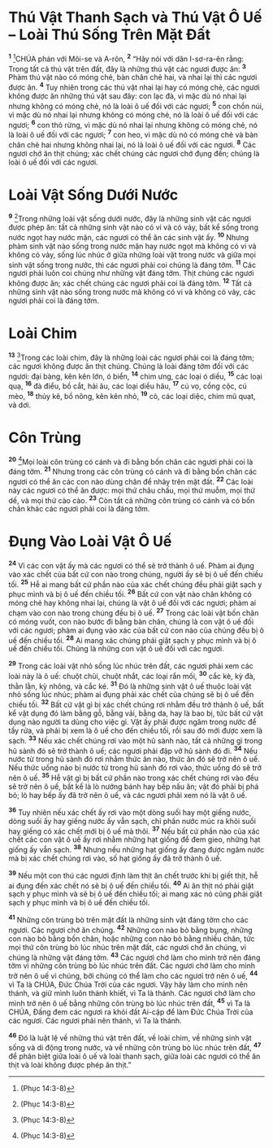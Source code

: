 

# Thú Vật Thanh Sạch và Thú Vật Ô Uế – Loài Thú Sống Trên Mặt Đất
<sup><b>1</b></sup> [^1*]CHÚA phán với Môi-se và A-rôn, <sup><b>2</b></sup> “Hãy nói với dân I-sơ-ra-ên rằng: Trong tất cả thú vật trên đất, đây là những thú vật các ngươi được ăn: <sup><b>3</b></sup> Phàm thú vật nào có móng chẻ, bàn chân chẻ hai, và nhai lại thì các ngươi được ăn. <sup><b>4</b></sup> Tuy nhiên trong các thú vật nhai lại hay có móng chẻ, các ngươi không được ăn những thú vật sau đây: con lạc đà, vì mặc dù nó nhai lại nhưng không có móng chẻ, nó là loài ô uế đối với các ngươi; <sup><b>5</b></sup> con chồn núi, vì mặc dù nó nhai lại nhưng không có móng chẻ, nó là loài ô uế đối với các ngươi; <sup><b>6</b></sup> con thỏ rừng, vì mặc dù nó nhai lại nhưng không có móng chẻ, nó là loài ô uế đối với các ngươi; <sup><b>7</b></sup> con heo, vì mặc dù nó có móng chẻ và bàn chân chẻ hai nhưng không nhai lại, nó là loài ô uế đối với các ngươi. <sup><b>8</b></sup> Các ngươi chớ ăn thịt chúng; xác chết chúng các ngươi chớ đụng đến; chúng là loài ô uế đối với các ngươi.

# Loài Vật Sống Dưới Nước
<sup><b>9</b></sup> [^1*]Trong những loài vật sống dưới nước, đây là những sinh vật các ngươi được phép ăn: tất cả những sinh vật nào có vi và có vảy, bất kể sống trong nước ngọt hay nước mặn, các ngươi có thể ăn các sinh vật ấy. <sup><b>10</b></sup> Nhưng phàm sinh vật nào sống trong nước mặn hay nước ngọt mà không có vi và không có vảy, sống lúc nhúc ở giữa những loài vật trong nước và giữa mọi sinh vật sống trong nước, thì các ngươi phải coi chúng là đáng tởm. <sup><b>11</b></sup> Các ngươi phải luôn coi chúng như những vật đáng tởm. Thịt chúng các ngươi không được ăn; xác chết chúng các ngươi phải coi là đáng tởm. <sup><b>12</b></sup> Tất cả những sinh vật nào sống trong nước mà không có vi và không có vảy, các ngươi phải coi là đáng tởm.

# Loài Chim
<sup><b>13</b></sup> [^1*]Trong các loài chim, đây là những loài các ngươi phải coi là đáng tởm; các ngươi không được ăn thịt chúng. Chúng là loài đáng tởm đối với các ngươi: đại bàng, kên kên lớn, ó biển, <sup><b>14</b></sup> chim ưng, các loại ó diều, <sup><b>15</b></sup> các loại quạ, <sup><b>16</b></sup> đà điểu, bồ cắt, hải âu, các loại diều hâu, <sup><b>17</b></sup> cú vọ, cồng cộc, cú mèo, <sup><b>18</b></sup> thủy kê, bồ nông, kên kên nhỏ, <sup><b>19</b></sup> cò, các loại diệc, chim mũ quạt, và dơi.

# Côn Trùng
<sup><b>20</b></sup> [^1*]Mọi loài côn trùng có cánh và đi bằng bốn chân các ngươi phải coi là đáng tởm. <sup><b>21</b></sup> Nhưng trong các côn trùng có cánh và đi bằng bốn chân các ngươi có thể ăn các con nào dùng chân để nhảy trên mặt đất. <sup><b>22</b></sup> Các loài này các ngươi có thể ăn được: mọi thứ châu chấu, mọi thứ muỗm, mọi thứ dế, và mọi thứ cào cào. <sup><b>23</b></sup> Còn tất cả những côn trùng có cánh và có bốn chân khác các ngươi phải coi là đáng tởm.

# Đụng Vào Loài Vật Ô Uế
<sup><b>24</b></sup> Vì các con vật ấy mà các ngươi có thể sẽ trở thành ô uế. Phàm ai đụng vào xác chết của bất cứ con nào trong chúng, người ấy sẽ bị ô uế đến chiều tối. <sup><b>25</b></sup> Hễ ai mang bất cứ phần nào của xác chết chúng đều phải giặt sạch y phục mình và bị ô uế đến chiều tối. <sup><b>26</b></sup> Bất cứ con vật nào chân không có móng chẻ hay không nhai lại, chúng là vật ô uế đối với các ngươi; phàm ai chạm vào con nào trong chúng đều bị ô uế. <sup><b>27</b></sup> Trong các loài vật bốn chân có móng vuốt, con nào bước đi bằng bàn chân, chúng là con vật ô uế đối với các ngươi; phàm ai đụng vào xác của bất cứ con nào của chúng đều bị ô uế đến chiều tối. <sup><b>28</b></sup> Ai mang xác chúng phải giặt sạch y phục mình và bị ô uế đến chiều tối. Chúng là những con vật ô uế đối với các ngươi.

<sup><b>29</b></sup> Trong các loài vật nhỏ sống lúc nhúc trên đất, các ngươi phải xem các loài này là ô uế: chuột chũi, chuột nhắt, các loại rắn mối, <sup><b>30</b></sup> cắc kè, kỳ đà, thằn lằn, kỳ nhông, và cắc ké. <sup><b>31</b></sup> Đó là những sinh vật ô uế thuộc loài vật nhỏ sống lúc nhúc; phàm ai đụng phải xác chết của chúng sẽ bị ô uế đến chiều tối. <sup><b>32</b></sup> Bất cứ vật gì bị xác chết chúng rơi nhằm đều trở thành ô uế, bất kể vật dụng đó làm bằng gỗ, bằng vải, bằng da, hay là bao bị, tức bất cứ vật dụng nào người ta dùng cho việc gì. Vật ấy phải được ngâm trong nước để tẩy rửa, và phải bị xem là ô uế cho đến chiều tối, rồi sau đó mới được xem là sạch. <sup><b>33</b></sup> Nếu xác chết chúng rơi vào một hũ sành nào, tất cả những gì trong hũ sành đó sẽ trở thành ô uế; các ngươi phải đập vỡ hũ sành đó đi. <sup><b>34</b></sup> Nếu nước từ trong hũ sành đó rơi nhằm thức ăn nào, thức ăn đó sẽ trở nên ô uế. Nếu thức uống nào bị nước từ trong hũ sành đó rơi vào, thức uống đó sẽ trở nên ô uế. <sup><b>35</b></sup> Hễ vật gì bị bất cứ phần nào trong xác chết chúng rơi vào đều sẽ trở nên ô uế, bất kể là lò nướng bánh hay bếp nấu ăn; vật đó phải bị phá bỏ; lò hay bếp ấy đã trở nên ô uế, và các ngươi phải xem nó là vật ô uế.

<sup><b>36</b></sup> Tuy nhiên nếu xác chết ấy rơi vào một dòng suối hay một giếng nước, dòng suối ấy hay giếng nước ấy vẫn sạch, chỉ phần nước múc ra khỏi suối hay giếng có xác chết mới bị ô uế mà thôi. <sup><b>37</b></sup> Nếu bất cứ phần nào của xác chết các con vật ô uế ấy rơi nhằm những hạt giống để đem gieo, những hạt giống ấy vẫn sạch. <sup><b>38</b></sup> Nhưng nếu những hạt giống ấy đang được ngâm nước mà bị xác chết chúng rơi vào, số hạt giống ấy đã trở thành ô uế.

<sup><b>39</b></sup> Nếu một con thú các ngươi định làm thịt ăn chết trước khi bị giết thịt, hễ ai đụng đến xác chết nó sẽ bị ô uế đến chiều tối. <sup><b>40</b></sup> Ai ăn thịt nó phải giặt sạch y phục mình và sẽ bị ô uế đến chiều tối; ai mang xác nó cũng phải giặt sạch y phục mình và bị ô uế đến chiều tối.

<sup><b>41</b></sup> Những côn trùng bò trên mặt đất là những sinh vật đáng tởm cho các ngươi. Các ngươi chớ ăn chúng. <sup><b>42</b></sup> Những con nào bò bằng bụng, những con nào bò bằng bốn chân, hoặc những con nào bò bằng nhiều chân, tức mọi thứ côn trùng bò lúc nhúc trên mặt đất, các ngươi chớ ăn chúng, vì chúng là những vật đáng tởm. <sup><b>43</b></sup> Các ngươi chớ làm cho mình trở nên đáng tởm vì những côn trùng bò lúc nhúc trên đất. Các ngươi chớ làm cho mình trở nên ô uế vì chúng, bởi chúng có thể làm cho các ngươi trở nên ô uế, <sup><b>44</b></sup> vì Ta là CHÚA, Đức Chúa Trời của các ngươi. Vậy hãy làm cho mình nên thánh, và giữ mình luôn thánh khiết, vì Ta là thánh. Các ngươi chớ làm cho mình trở nên ô uế bằng những côn trùng bò lúc nhúc trên đất, <sup><b>45</b></sup> vì Ta là CHÚA, Đấng đem các ngươi ra khỏi đất Ai-cập để làm Đức Chúa Trời của các ngươi. Các ngươi phải nên thánh, vì Ta là thánh.

<sup><b>46</b></sup> Đó là luật lệ về những thú vật trên đất, về loài chim, về những sinh vật sống và di động trong nước, và về những côn trùng bò lúc nhúc trên đất, <sup><b>47</b></sup> để phân biệt giữa loài ô uế và loài thanh sạch, giữa loài các ngươi có thể ăn thịt và loài không được phép ăn thịt.”

[^1*]: (Phục 14:3-8)
[^1*]: (Phục 14:9-10)
[^1*]: (Phục 14:11-18)
[^1*]: (Phục 14:19)
